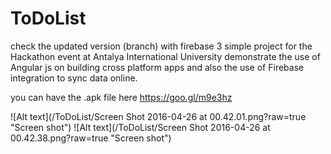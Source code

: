# ToDoList
check the updated version (branch) with firebase 3
simple project for the Hackathon event at Antalya International University 
demonstrate the use of Angular js on building cross platform apps 
and also the use of Firebase integration to sync data online.

you can have the .apk file here  https://goo.gl/m9e3hz

![Alt text](/ToDoList/Screen Shot 2016-04-26 at 00.42.01.png?raw=true "Screen shot")
![Alt text](/ToDoList/Screen Shot 2016-04-26 at 00.42.38.png?raw=true "Screen shot")
